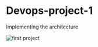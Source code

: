 # Devops-project-1
Implementing the architecture 

![first project](https://user-images.githubusercontent.com/72429244/224487218-804e6ed7-e72f-4f23-88b6-33d7a08601a7.png)

